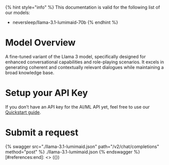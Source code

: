[#references:start]: <> ({ "template": "openapi" })
{% hint style="info" %}
This documentation is valid for the following list of our models:
* neversleep/llama-3.1-lumimaid-70b
{% endhint %}

# Model Overview
A fine-tuned variant of the Llama 3 model, specifically designed for enhanced conversational capabilities and role-playing scenarios. It excels in generating coherent and contextually relevant dialogues while maintaining a broad knowledge base.

# Setup your API Key
If you don’t have an API key for the AI/ML API yet, feel free to use our [Quickstart guide](https://docs.aimlapi.com/quickstart/setting-up).

# Submit a request
{% swagger src="./llama-3.1-lumimaid.json" path="/v2/chat/completions" method="post" %}
./llama-3.1-lumimaid.json
{% endswagger %}
[#references:end]: <> ({})